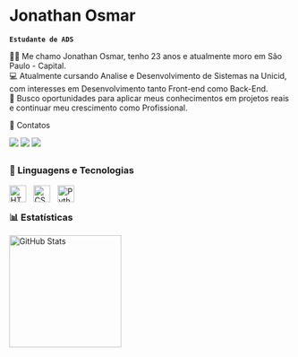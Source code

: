# Jonathan Osmar
**`Estudante de ADS`**

🙎‍♂️ Me chamo Jonathan Osmar, tenho 23 anos e atualmente moro em São Paulo - Capital.  
💻 Atualmente cursando Analise e Desenvolvimento de Sistemas na Unicid, com interesses em Desenvolvimento tanto Front-end como Back-End.  
🎯 Busco oportunidades para aplicar meus conhecimentos em projetos reais e continuar meu crescimento como Profissional.    

🔗 Contatos  
<div>
    <a href = "mailto:jonathankomic@gmail.com"><img src="https://img.shields.io/badge/-Gmail-%23333?style=for-the-badge&logo=gmail&logoColor=white" target="_blank"></a>
    <a href="https://instagram.com/k0mic" target="_blank"><img src="https://img.shields.io/badge/-Instagram-%23E4405F?style=for-the-badge&logo=instagram&logoColor=white" target="_blank"></a>
    <a href="https://www.linkedin.com/in/komic/" target="_blank"><img src="https://img.shields.io/badge/-LinkedIn-%230077B5?style=for-the-badge&logo=linkedin&logoColor=white" target="_blank"></a>
</div> 

##

### 🤖 Linguagens e Tecnologias


<div>  
<img
    align="left" 
    alt="HTML"
    title="HTML" 
    width="30px" 
    style="padding-right: 10px;" 
    src="https://cdn.jsdelivr.net/gh/devicons/devicon@latest/icons/html5/html5-original.svg" 
/>

<img 
    align="left" 
    alt="CSS" 
    title="CSS"
    width="30px" 
    style="padding-right: 10px;" 
    src="https://cdn.jsdelivr.net/gh/devicons/devicon@latest/icons/css3/css3-original.svg" 
/>
<img 
    align="left" 
    alt="Python" 
    title="Python"
    width="30px" 
    style="padding-right: 10px;" 
    src="https://cdn.jsdelivr.net/gh/devicons/devicon@latest/icons/python/python-original.svg" 
/>
</div>

<div>
<br>

##
 
### 📊 Estatísticas

<p>
  <img 
    align="left" 
    alt="GitHub Stats" 
    height="200" 
    style="padding-right: 10px;" 
    src="https://github-readme-stats.vercel.app/api?username=K0mico&show_icons=true&theme=dark&include_all_commits=true&locale=pt-br" 
  />
</div>
